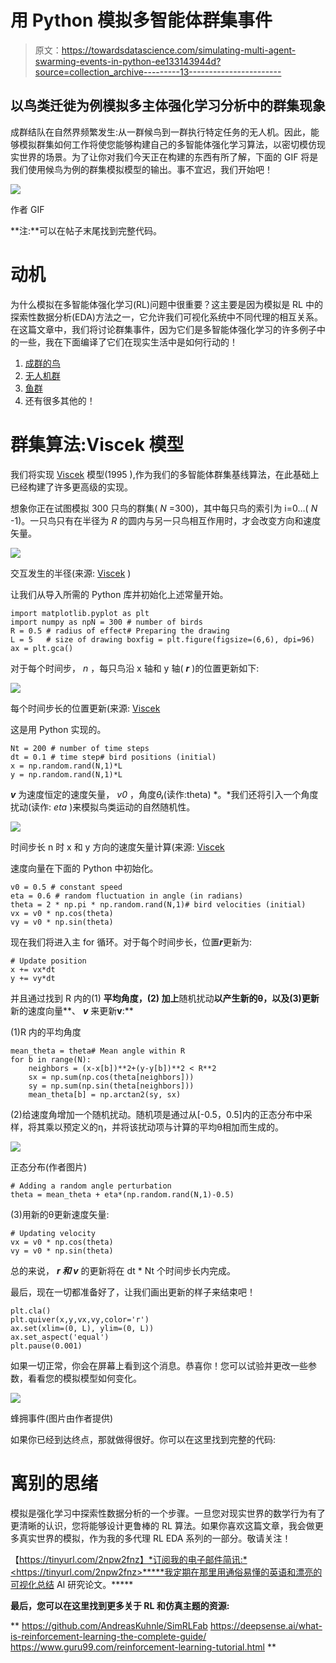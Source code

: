 # 用 Python 模拟多智能体群集事件

> 原文：<https://towardsdatascience.com/simulating-multi-agent-swarming-events-in-python-ee133143944d?source=collection_archive---------13----------------------->

## 以鸟类迁徙为例模拟多主体强化学习分析中的群集现象

成群结队在自然界频繁发生:从一群候鸟到一群执行特定任务的无人机。因此，能够模拟群集如何工作将使您能够构建自己的多智能体强化学习算法，以密切模仿现实世界的场景。为了让你对我们今天正在构建的东西有所了解，下面的 GIF 将是我们使用候鸟为例的群集模拟模型的输出。事不宜迟，我们开始吧！

![](img/e1bcfd2e7e94227f82711d4f428a3eff.png)

作者 GIF

**注:**可以在帖子末尾找到完整代码。

# 动机

为什么模拟在多智能体强化学习(RL)问题中很重要？这主要是因为模拟是 RL 中的探索性数据分析(EDA)方法之一，它允许我们可视化系统中不同代理的相互关系。在这篇文章中，我们将讨论群集事件，因为它们是多智能体强化学习的许多例子中的一些，我在下面编译了它们在现实生活中是如何行动的！

1.  [成群的鸟](https://www.youtube.com/watch?v=V4f_1_r80RY)
2.  [无人机群](https://www.youtube.com/watch?v=44KvHwRHb3A&ab_channel=GuinnessWorldRecordsGuinnessWorldRecordsVerified)
3.  [鱼群](https://www.youtube.com/watch?v=15B8qN9dre4&ab_channel=GuinnessWorldRecordsGuinnessWorldRecordsVerified)
4.  还有很多其他的！

# 群集算法:Viscek 模型

我们将实现 [Viscek](http://arxiv.org/pdf/cond-mat/0611743.pdf) 模型(1995 ),作为我们的多智能体群集基线算法，在此基础上已经构建了许多更高级的实现。

想象你正在试图模拟 300 只鸟的群集( *N* =300)，其中每只鸟的索引为 i=0…( *N* -1)。一只鸟只有在半径为 *R* 的圆内与另一只鸟相互作用时，才会改变方向和速度矢量。

![](img/d6d2ba5b566be768e4801ee9c4e80592.png)

交互发生的半径(来源: [Viscek](http://arxiv.org/pdf/cond-mat/0611743.pdf) )

让我们从导入所需的 Python 库并初始化上述常量开始。

```
import matplotlib.pyplot as plt
import numpy as npN = 300 # number of birds
R = 0.5 # radius of effect# Preparing the drawing
L = 5   # size of drawing boxfig = plt.figure(figsize=(6,6), dpi=96)
ax = plt.gca()
```

对于每个时间步， *n* ，每只鸟沿 x 轴和 y 轴( ***r*** )的位置更新如下:

![](img/a6fb6a65dbddd75b178b493382151ad0.png)

每个时间步长的位置更新(来源: [Viscek](http://arxiv.org/pdf/cond-mat/0611743.pdf)

这是用 Python 实现的。

```
Nt = 200 # number of time steps
dt = 0.1 # time step# bird positions (initial)
x = np.random.rand(N,1)*L
y = np.random.rand(N,1)*L
```

***v*** 为速度恒定的速度矢量， *v0* ，角度*θ****ᵢ***(读作:theta) *。*我们还将引入一个角度扰动(读作: *eta* )来模拟鸟类运动的自然随机性。

![](img/92913d6b48d27624a359874acfa35e23.png)

时间步长 n 时 x 和 y 方向的速度矢量计算(来源: [Viscek](http://arxiv.org/pdf/cond-mat/0611743.pdf)

速度向量在下面的 Python 中初始化。

```
v0 = 0.5 # constant speed
eta = 0.6 # random fluctuation in angle (in radians)
theta = 2 * np.pi * np.random.rand(N,1)# bird velocities (initial)
vx = v0 * np.cos(theta)
vy = v0 * np.sin(theta)
```

现在我们将进入主 for 循环。对于每个时间步长，位置***r***更新为:

```
# Update position
x += vx*dt
y += vy*dt
```

并且通过找到 R 内的(1) **平均角度，(2) 加上**随机扰动**以产生新的θ，以及(3)更新**新的速度向量**、 ***v*** 来更新**v**:**

(1)R 内的平均角度

```
mean_theta = theta# Mean angle within R
for b in range(N):
    neighbors = (x-x[b])**2+(y-y[b])**2 < R**2
    sx = np.sum(np.cos(theta[neighbors]))
    sy = np.sum(np.sin(theta[neighbors]))
    mean_theta[b] = np.arctan2(sy, sx)
```

(2)给速度角增加一个随机扰动。随机项是通过从[-0.5，0.5]内的正态分布中采样，将其乘以预定义的η，并将该扰动项与计算的平均θ相加而生成的。

![](img/dbb58575ecd010cd4df3f3450e7a5639.png)

正态分布(作者图片)

```
# Adding a random angle perturbation
theta = mean_theta + eta*(np.random.rand(N,1)-0.5)
```

(3)用新的θ更新速度矢量:

```
# Updating velocity
vx = v0 * np.cos(theta)
vy = v0 * np.sin(theta)
```

总的来说， ***r 和 v*** 的更新将在 dt * Nt 个时间步长内完成。

最后，现在一切都准备好了，让我们画出更新的样子来结束吧！

```
plt.cla()
plt.quiver(x,y,vx,vy,color='r')
ax.set(xlim=(0, L), ylim=(0, L))
ax.set_aspect('equal')
plt.pause(0.001)
```

如果一切正常，你会在屏幕上看到这个消息。恭喜你！您可以试验并更改一些参数，看看您的模拟模型如何变化。

![](img/2cdfed6c29e0852b868b207e0852d16c.png)

蜂拥事件(图片由作者提供)

如果你已经到达终点，那就做得很好。你可以在这里找到完整的代码:

# 离别的思绪

模拟是强化学习中探索性数据分析的一个步骤。一旦您对现实世界的数学行为有了更清晰的认识，您将能够设计更鲁棒的 RL 算法。如果你喜欢这篇文章，我会做更多真实世界的模拟，作为我的多代理 RL EDA 系列的一部分。敬请关注！

【https://tinyurl.com/2npw2fnz】*订阅我的电子邮件简讯:*<https://tinyurl.com/2npw2fnz>*****我定期在那里用通俗易懂的英语和漂亮的可视化总结 AI 研究论文。*****

**最后，您可以在这里找到更多关于 RL 和仿真主题的资源:**

**</getting-started-to-reinforcement-learning-tic-tac-toe-f1d32d53acb4>  <https://github.com/AndreasKuhnle/SimRLFab>  <https://deepsense.ai/what-is-reinforcement-learning-the-complete-guide/>  <https://www.guru99.com/reinforcement-learning-tutorial.html> **